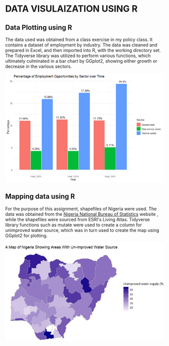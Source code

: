 # DATA VISULAIZATION USING R

## Data Plotting using R
The data used was obtained from a class exercise in my policy class. It contains a dataset of employment by industry. The data was cleaned and prepared in Excel, and then imported into R, with the working directory set. The Tidyverse library was utilized to perform various functions, which ultimately culminated in a bar chart by GGplot2, showing either growth or decrease in the various sectors.

![Employment_Opp0rtunities](Employment_Oppurtunities2.png)


## Mapping data using R
For the purpose of this assignment, shapefiles of Nigeria were used. The data was obtained from the [Nigeria National Bureau of Statistics](https://www.nigerianstat.gov.ng/) website , while the shapefiles were sourced from ESRI's Living Atlas. Tidyverse library functions such as mutate were used to create a column for unimproved water source, which was in turn used to create the map using GGplot2 for plotting.

![Nigeria](MapofNigeria_Unimproved_water_source2.jpg)
